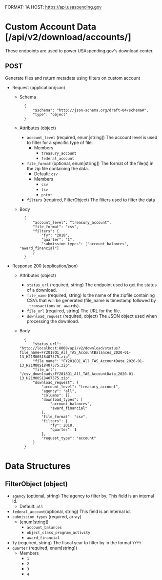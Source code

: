 FORMAT: 1A
HOST: https://api.usaspending.gov

# Custom Account Data [/api/v2/download/accounts/]

These endpoints are used to power USAspending.gov's download center.

## POST

Generate files and return metadata using filters on custom account

+ Request (application/json)
    + Schema

            {
                "$schema": "http://json-schema.org/draft-04/schema#",
                "type": "object"
            }

    + Attributes (object)
        + `account_level` (required, enum[string])
            The account level is used to filter for a specific type of file.
            + Members
                + `treasury_account`
                + `federal_account`
        + `file_format` (optional, enum[string])
            The format of the file(s) in the zip file containing the data.
            + Default: `csv`
            + Members
                + `csv`
                + `tsv`
                + `pstxt`
        + `filters` (required, FilterObject)
            The filters used to filter the data
    + Body

            {
                "account_level": "treasury_account",
                "file_format": "csv",
                "filters": {
                    "fy": "2018",
                    "quarter": "1",
                    "submission_types": ["account_balances", "award_financial"]
                }
            }

+ Response 200 (application/json)
    + Attributes (object)
        + `status_url` (required, string)
            The endpoint used to get the status of a download.
        + `file_name` (required, string)
            Is the name of the zipfile containing CSVs that will be generated (file_name is timestamp followed by `_transactions` or `_awards`).
        + `file_url` (required, string)
            The URL for the file.
        + `download_request` (required, object)
            The JSON object used when processing the download.
    + Body

            {
                "status_url": "http://localhost:8000/api/v2/download/status?file_name=FY2018Q1_All_TAS_AccountBalances_2020-01-13_H21M00S18407575.zip",
                "file_name": "FY2018Q1_All_TAS_AccountData_2020-01-13_H21M00S18407575.zip",
                "file_url": "/csv_downloads/FY2018Q1_All_TAS_AccountData_2020-01-13_H21M00S18407575.zip",
                "download_request": {
                    "account_level": "treasury_account",
                    "agency": "all",
                    "columns": [],
                    "download_types": [
                        "account_balances",
                        "award_financial"
                    ],
                    "file_format": "csv",
                    "filters": {
                        "fy": 2018,
                        "quarter": 1
                    },
                    "request_type": "account"
                }
            }



# Data Structures

## FilterObject (object)
+ `agency` (optional, string)
    The agency to filter by. This field is an internal id.
    + Default: `all`
+ `federal_account`(optional, string)
    This field is an internal id.
+ `submission_types` (required, array)
    + (enum[string])
        + `account_balances`
        + `object_class_program_activity`
        + `award_financial`
+ `fy` (required, string)
    The fiscal year to filter by in the format `YYYY`
+ `quarter` (required, enum[string])
    + Members
        + `1`
        + `2`
        + `3`
        + `4`
